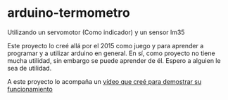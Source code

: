 # arduino-termometro
Utilizando un servomotor (Como indicador) y un sensor lm35 

Este proyecto lo creé allá por el 2015 como juego y para aprender a programar y a utilizar arduino en general.
En sí, como proyecto no tiene mucha utilidad, sin embargo se puede aprender de él. Espero a alguien le sea de utilidad.

A este proyecto lo acompaña un [vídeo que creé para demostrar su funcionamiento](https://www.youtube.com/watch?v=U6HNxZPBdHQ)

